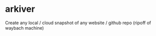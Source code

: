 # arkiver
Create any local / cloud snapshot of any website / github repo (ripoff of waybach machine)
